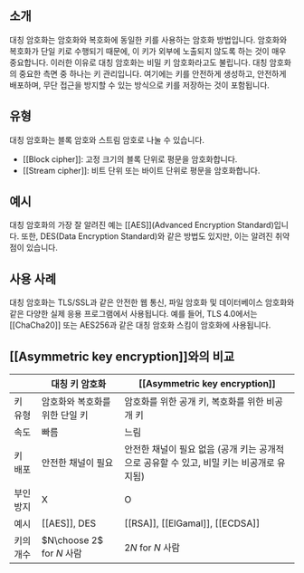 ## 소개

대칭 암호화는 암호화와 복호화에 동일한 키를 사용하는 암호화 방법입니다. 암호화와 복호화가 단일 키로 수행되기 때문에, 이 키가 외부에 노출되지 않도록 하는 것이 매우 중요합니다. 이러한 이유로 대칭 암호화는 비밀 키 암호화라고도 불립니다. 대칭 암호화의 중요한 측면 중 하나는 키 관리입니다. 여기에는 키를 안전하게 생성하고, 안전하게 배포하며, 무단 접근을 방지할 수 있는 방식으로 키를 저장하는 것이 포함됩니다.

## 유형

대칭 암호화는 블록 암호와 스트림 암호로 나눌 수 있습니다.

- [[Block cipher]]: 고정 크기의 블록 단위로 평문을 암호화합니다.
- [[Stream cipher]]: 비트 단위 또는 바이트 단위로 평문을 암호화합니다.

## 예시

대칭 암호화의 가장 잘 알려진 예는 [[AES]](Advanced Encryption Standard)입니다. 또한, DES(Data Encryption Standard)와 같은 방법도 있지만, 이는 알려진 취약점이 있습니다.

## 사용 사례

대칭 암호화는 TLS/SSL과 같은 안전한 웹 통신, 파일 암호화 및 데이터베이스 암호화와 같은 다양한 실제 응용 프로그램에서 사용됩니다. 예를 들어, TLS 4.0에서는 [[ChaCha20]] 또는 AES256과 같은 대칭 암호화 스킴이 암호화에 사용됩니다.

## [[Asymmetric key encryption]]와의 비교

|                  | 대칭 키 암호화                              | [[Asymmetric key encryption]]                                                                   |
| ---------------- | -------------------------------------------- | ---------------------------------------------------------------------------------------------- |
| 키 유형         | 암호화와 복호화를 위한 단일 키               | 암호화를 위한 공개 키, 복호화를 위한 비공개 키                                                 |
| 속도            | 빠름                                         | 느림                                                                                           |
| 키 배포         | 안전한 채널이 필요                           | 안전한 채널이 필요 없음 (공개 키는 공개적으로 공유할 수 있고, 비밀 키는 비공개로 유지됨)         |
| 부인 방지       | X                                            | O                                                                                              |
| 예시            | [[AES]], DES                                 | [[RSA]], [[ElGamal]], [[ECDSA]]                                                                |
| 키의 개수       | $N\choose 2$ for $N$ 사람                   | $2N$ for $N$ 사람                                                                              |
